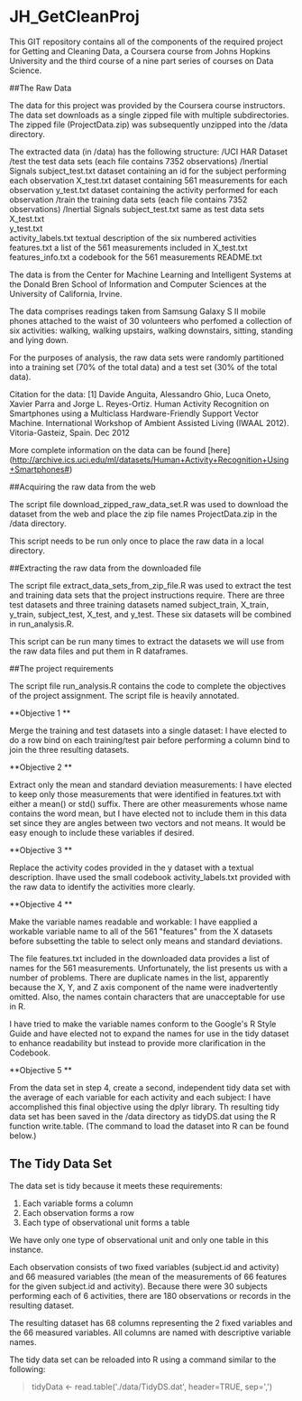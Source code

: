 # JH_GetCleanProj

This GIT repository contains all of the components of the required project for Getting and Cleaning Data, a Coursera course from Johns Hopkins University and the third course of a nine part series of courses on Data Science.

##The Raw Data

The data for this project was provided by the Coursera course instructors. The data set downloads as a single zipped file with multiple subdirectories. The zipped file (ProjectData.zip) was subsequently unzipped into the /data directory.

The extracted data (in /data) has the following structure:
  /UCI HAR Dataset
    /test                     the test data sets (each file contains 7352 observations)
      /Inertial Signals
      subject_test.txt        dataset containing an id for the subject performing each observation
      X_test.txt              dataset containing 561 measurements for each observation
      y_test.txt              dataset containing the activity performed for each observation
    /train                    the training data sets (each file contains 7352 observations)
      /Inertial Signals
      subject_test.txt        same as test data sets
      X_test.txt              
      y_test.txt    
    activity_labels.txt       textual description of the six numbered activities
    features.txt              a list of the 561 measurements included in X_test.txt  
    features_info.txt         a codebook for the 561 measurements
    README.txt

The data is from the Center for Machine Learning and Intelligent Systems at the Donald Bren School of Information and Computer Sciences at the University of California, Irvine.

The data comprises readings taken from Samsung Galaxy S II mobile phones attached to the waist of 30 volunteers who perfomed a collection of six activities: walking, walking upstairs, walking downstairs, sitting, standing and lying down.

For the purposes of analysis, the raw data sets were randomly partitioned into a training set (70% of the total data) and a test set (30% of the total data).

Citation for the data: [1] Davide Anguita, Alessandro Ghio, Luca Oneto, Xavier Parra and Jorge L. Reyes-Ortiz. Human Activity Recognition on Smartphones using a Multiclass Hardware-Friendly Support Vector Machine. International Workshop of Ambient Assisted Living (IWAAL 2012). Vitoria-Gasteiz, Spain. Dec 2012

More complete information on the data can be found [here] (http://archive.ics.uci.edu/ml/datasets/Human+Activity+Recognition+Using+Smartphones#)

##Acquiring the raw data from the web

The script file download_zipped_raw_data_set.R was used to download the dataset from the web and place the zip file names ProjectData.zip in the /data directory.

This script needs to be run only once to place the raw data in a local directory.

##Extracting the raw data from the downloaded file

The script file extract_data_sets_from_zip_file.R was used to extract the test and training data sets that the project instructions require. There are three test datasets and three training datasets named subject_train, X_train, y_train, subject_test, X_test, and y_test. These six datasets will be combined in run_analysis.R.

This script can be run many times to extract the datasets we will use from the raw data files and put them in R dataframes.

##The project requirements

The script file run_analysis.R contains the code to complete the objectives of the project assignment. The script file is heavily annotated.

**Objective 1 **

Merge the training and test datasets into a single dataset: I have elected to do a row bind on each training/test pair before performing a column bind to join the three resulting datasets.

**Objective 2 **

Extract only the mean and standard deviation measurements: I have elected to keep only those measurements that were identified in features.txt with either a mean() or std() suffix. There are other measurements whose name contains the word mean, but I have elected not to include them in this data set since they are angles between two vectors and not means. It would be easy enough to include these variables if desired.

**Objective 3 **

Replace the activity codes provided in the y dataset with a textual description. Ihave used the small codebook activity_labels.txt provided with the raw data to identify the activities more clearly.

**Objective 4 **

Make the variable names readable and workable: I have eapplied a workable variable name to all of the 561 "features" from the X datasets before subsetting the table to select only means and standard deviations.

The file features.txt included in the downloaded data provides a list of names for the 561 measurements. Unfortunately, the list presents us with a number of problems. There are duplicate names in the list, apparently because the X, Y, and Z axis component of the name were inadvertently omitted. Also, the names contain characters that are unacceptable for use in R. 

I have tried to make the variable names conform to the Google's R Style Guide and have elected not to expand the names for use in the tidy dataset to enhance readability but instead to provide more clarification in the Codebook.

**Objective 5 **

From the data set in step 4, create a second, independent tidy data 
set with the average of each variable for each activity and each subject: I have accomplished this final objective using the dplyr library. Th resulting tidy data set has been saved in the /data directory as tidyDS.dat using the R function write.table. (The command to load the dataset into R can be found below.)

## The Tidy Data Set

The data set is tidy because it meets these requirements:
  1. Each variable forms a column
  2. Each observation forms a row
  3. Each type of observational unit forms a table
  
We have only one type of observational unit and only one table in this instance. 

Each observation consists of two fixed variables (subject.id and activity) and 66 measured variables (the mean of the measurements of 66 features for the given subject.id and activity). Because there were 30 subjects performing each of 6 activities, there are 180 observations or records in the resulting dataset.

The resulting dataset has 68 columns representing the 2 fixed variables and the 66 measured variables. All columns are named with descriptive variable names.

The tidy data set can be reloaded into R using a command similar to the following:

> tidyData <- read.table('./data/TidyDS.dat', header=TRUE, sep=',')






